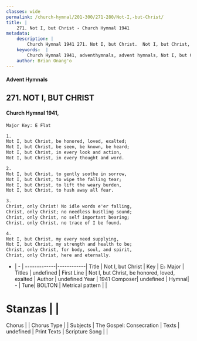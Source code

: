 ```yaml
---
classes: wide
permalink: /church-hymnal/201-300/271-280/Not-I,-but-Christ/
title: |
    271. Not I, but Christ - Church Hymnal 1941
metadata:
    description: |
        Church Hymnal 1941 271. Not I, but Christ.  Not I, but Christ, be honored, loved, exalted; Not I, but Christ, be seen, be known, be heard; Not I, but Christ, in every look and action, Not I, but Christ, in every thought and word.  
    keywords:  |
        Church Hymnal 1941, adventhymnals, advent hymnals, Not I, but Christ, Not I, but Christ, be honored, loved, exalted. 
    author: Brian Onang'o
---
```


#### Advent Hymnals
## 271. NOT I, BUT CHRIST
####  Church Hymnal 1941,

```txt
Major Key: E Flat

1.
Not I, but Christ, be honored, loved, exalted;
Not I, but Christ, be seen, be known, be heard;
Not I, but Christ, in every look and action,
Not I, but Christ, in every thought and word.

2.
Not I, but Christ, to gently soothe in sorrow,
Not I, but Christ, to wipe the falling tear;
Not I, but Christ, to lift the weary burden,
Not I, but Christ, to hush away all fear.

3.
Christ, only Christ! No idle words e'er falling,
Christ, only Christ; no needless bustling sound;
Christ, only Christ, no self important bearing;
Christ, only Christ, no trace of I be found.

4.
Not I, but Christ, my every need supplying,
Not I, but Christ, my strength and health to be;
Christ, only Christ, for body, soul, and spirit,
Christ, only Christ, here and eternally.


```

- |   -  |
-------------|------------|
Title | Not I, but Christ |
Key | E♭ Major |
Titles | undefined |
First Line | Not I, but Christ, be honored, loved, exalted |
Author | undefined
Year | 1941
Composer| undefined |
Hymnal|  - |
Tune| BOLTON |
Metrical pattern | |
# Stanzas |  |
Chorus |  |
Chorus Type |  |
Subjects | The Gospel: Consecration |
Texts | undefined |
Print Texts | 
Scripture Song |  |
    
